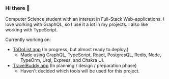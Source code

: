 ### Hi there 👋

Computer Science student with an interest in Full-Stack Web-applications.
I love working with GraphQL, so I use it a lot in my projects. I also like working with TypeScript.

Currently working on:
* [ToDoList app](https://github.com/Emil-Ey/To-Do-List-App) (In progress, but almost ready to deploy.)
  * Made using GraphQL, TypeScript, React, PostgresQL, Redis, Node, TypeOrm, Urql, Express, and Chakra UI.
* [TravelBuddy app](https://github.com/Emil-Ey/TravelBuddy) (In planning / design / preparation phase)
  * Haven't decided which tools will be used for this project.

<!--
**Emil-Ey/Emil-Ey** is a ✨ _special_ ✨ repository because its `README.md` (this file) appears on your GitHub profile.

Here are some ideas to get you started:

- 🔭 I’m currently working on ...
- 🌱 I’m currently learning ...
- 👯 I’m looking to collaborate on ...
- 🤔 I’m looking for help with ...
- 💬 Ask me about ...
- 📫 How to reach me: ...
- 😄 Pronouns: ...
- ⚡ Fun fact: ...
-->
